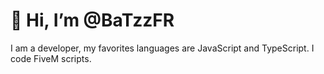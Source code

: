 # 👋 Hi, I’m @BaTzzFR

I am a developer, my favorites languages are JavaScript and TypeScript. I code FiveM scripts.
